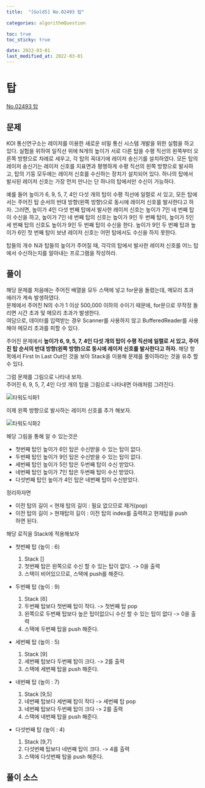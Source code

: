 ```yaml
---
title:  "[Gold5] No.02493 탑"

categories: algorithmQuestion

toc: true
toc_sticky: true

date: 2022-03-01
last_modified_at: 2022-03-01
---
```


# 탑

[No.02493 탑](https://www.acmicpc.net/problem/2493)

## 문제

KOI 통신연구소는 레이저를 이용한 새로운 비밀 통신 시스템 개발을 위한 실험을 하고 있다. 실험을 위하여 일직선 위에 N개의 높이가 서로 다른 탑을 수평 직선의 왼쪽부터 오른쪽 방향으로 차례로 세우고, 각 탑의 꼭대기에 레이저 송신기를 설치하였다. 모든 탑의 레이저 송신기는 레이저 신호를 지표면과 평행하게 수평 직선의 왼쪽 방향으로 발사하고, 탑의 기둥 모두에는 레이저 신호를 수신하는 장치가 설치되어 있다. 하나의 탑에서 발사된 레이저 신호는 가장 먼저 만나는 단 하나의 탑에서만 수신이 가능하다.

예를 들어 높이가 6, 9, 5, 7, 4인 다섯 개의 탑이 수평 직선에 일렬로 서 있고, 모든 탑에서는 주어진 탑 순서의 반대 방향(왼쪽 방향)으로 동시에 레이저 신호를 발사한다고 하자. 그러면, 높이가 4인 다섯 번째 탑에서 발사한 레이저 신호는 높이가 7인 네 번째 탑이 수신을 하고, 높이가 7인 네 번째 탑의 신호는 높이가 9인 두 번째 탑이, 높이가 5인 세 번째 탑의 신호도 높이가 9인 두 번째 탑이 수신을 한다. 높이가 9인 두 번째 탑과 높이가 6인 첫 번째 탑이 보낸 레이저 신호는 어떤 탑에서도 수신을 하지 못한다.

탑들의 개수 N과 탑들의 높이가 주어질 때, 각각의 탑에서 발사한 레이저 신호를 어느 탑에서 수신하는지를 알아내는 프로그램을 작성하라. 

## 풀이

해당 문제를 처음에는 주어진 배열을 모두 스택에 넣고 for문을 돌렸는데, 메모리 초과 에러가 계속 발생하였다.  
문제에서 주어진 N의 수가 1 이상 500,000 이하의 수이기 때문에, for문으로 무작정 돌리면 시간 초과 및 메모리 초과가 발생한다.  
여담으로, 데이터를 입력받는 경우 Scanner를 사용하지 않고 BufferedReader를 사용해야 메모리 초과를 피할 수 있다.

주어진 문제에서  **높이가 6, 9, 5, 7, 4인 다섯 개의 탑이 수평 직선에 일렬로 서 있고, 주어진 탑 순서의 반대 방향(왼쪽 방향)으로 동시에 레이저 신호를 발사한다고 하자.** 해당 항목에서 First In Last Out인 것을 보아 Stack을 이용해 문제를 풀이하라는 것을 유추 할 수 있다.

그럼 문제를 그림으로 나타내 보자.  
주어진 6, 9, 5, 7, 4인 다섯 개의 탑을 그림으로 나타내면 아래처럼 그려진다.

![타워도식화1]({{site.url}}/assets/image/2022/2022-03-01/tower001.PNG )

이제 왼쪽 방향으로 발사하는 레이저 신호를 추가 해보자.

![타워도식화2]({{site.url}}/assets/image/2022/2022-03-01/tower002.PNG )

해당 그림을 통해 알 수 있는것은
- 첫번째 탑인 높이가 6인 탑은 수신받을 수 있는 탑이 없다.
- 두번째 탑인 높이가 9인 탑은 수신받을 수 있는 탑이 없다.
- 세번째 탑인 높이가 5인 탑은 두번째 탑이 수신 받았다.
- 네번째 탑인 높이가 7인 탑은 두번째 탑이 수신 받았다.
- 다섯번째 탑인 높이가 4인 탑은 네번째 탑이 수신받았다.

정리하자면  
- 이전 탑의 길이 < 현재 탑의 길이 : 필요 없으므로 제거(pop)  
- 이전 탑의 길이 > 현재탑의 길이 : 이전 탑의 index를 출력하고 현재탑을 push  
하면 된다.  

해당 로직을 Stack에 적용해보자

- 첫번째 탑 (높이 : 6)  
  1) Stack []  
  2) 첫번째 탑은 왼쪽으로 수신 할 수 있는 탑이 없다. -> 0을 출력  
  3) 스택이 비어있으므로, 스택에 push를 해준다.  

- 두번째 탑 (높이 : 9)  
  1) Stack [6]  
  2) 두번째 탑보다 첫번째 탑이 작다. -> 첫번째 탑 pop  
  3) 왼쪽으로 두번째 탑보다 높은 탑이없으니 수신 할 수 있는 탑이 없다 -> 0을 출력  
  4) 스택에 두번째 탑을 push 해준다.  

- 세번째 탑 (높이 : 5)  
  1) Stack [9]
  2) 세번째 탑보다 두번째 탑이 크다. -> 2를 출력  
  3) 스택에 세번째 탑을 push 해준다.  

- 네번째 탑 (높이 : 7)  
  1) Stack [9,5]
  2) 네번째 탑보다 세번째 탑이 작다 -> 세번째 탑 pop  
  3) 네번째 탑보다 두번째 탑이 크다 -> 2를 출력
  4) 스택에 네번째 탑을 push 해준다.

- 다섯번째 탑 (높이 : 4)  
  1) Stack [9,7]
  2) 다섯번째 탑보다 네번째 탑이 크다. -> 4를 출력
  3) 스택에 다섯번째 탑을 push 해준다.  
  
## 풀이 소스

<script src="https://gist.github.com/dh37789/c6afd1dafff899664e42fa2ce49063b9.js"></script>



  


